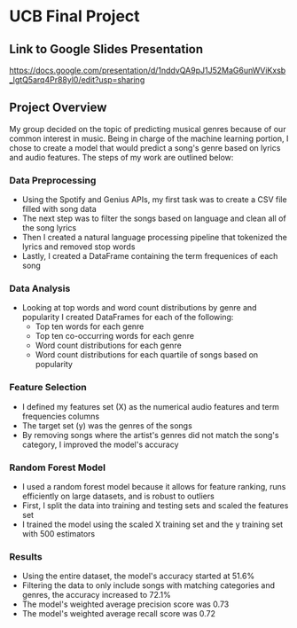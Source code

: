 # UCB Final Project
## Link to Google Slides Presentation
https://docs.google.com/presentation/d/1nddvQA9pJ1J52MaG6unWViKxsb_lgtQ5arq4Pr88yl0/edit?usp=sharing 

## Project Overview
My group decided on the topic of predicting musical genres because of our common interest in music. Being in charge of the machine learning portion, I chose to create a model that would predict a song's genre based on lyrics and audio features. The steps of my work are outlined below:
### Data Preprocessing
- Using the Spotify and Genius APIs, my first task was to create a CSV file filled with song data
- The next step was to filter the songs based on language and clean all of the song lyrics
- Then I created a natural language processing pipeline that tokenized the lyrics and removed stop words
- Lastly, I created a DataFrame containing the term frequenices of each song
### Data Analysis
- Looking at top words and word count distributions by genre and popularity I created DataFrames for each of the following:
  - Top ten words for each genre
  - Top ten co-occurring words for each genre
  - Word count distributions for each genre
  - Word count distributions for each quartile of songs based on popularity
### Feature Selection
- I defined my features set (X) as the numerical audio features and term frequencies columns
- The target set (y) was the genres of the songs
- By removing songs where the artist's genres did not match the song's category, I improved the model's accuracy
### Random Forest Model
- I used a random forest model because it allows for feature ranking, runs efficiently on large datasets, and is robust to outliers
- First, I split the data into training and testing sets and scaled the features set
- I trained the model using the scaled X training set and the y training set with 500 estimators
### Results
- Using the entire dataset, the model's accuracy started at 51.6%
- Filtering the data to only include songs with matching categories and genres, the accuracy increased to 72.1%
- The model's weighted average precision score was 0.73
- The model's weighted average recall score was 0.72
